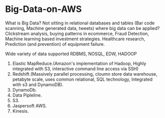 # Big-Data-on-AWS
What is Big Data?
Not sitting in relational databases and tables (Bar code scanning, Machine generated data, tweets)
where big data can be applied?
Clickstream analysis, buying patterns in ecommerce, Fraud Detection, Machine learning based investment strategies. Healthcare research, Prediction (and prevention) of equipment failure.

Wide variety of data supported
RDBMS, NOSQL, EDW, HADOOP

1. Elastic MapReduce.(Amazon's implementation of Hadoop, Highly integrated with S3, interactive command line access via SSH)
2. Redshift.(Massively parallel processing, cloumn store data warehouse, petabyte scale, uses common relational, SQL technology,       Integrated with s3 and DynamoDB).
3. DynamoDb.
4. Data Pipleline.
5. S3.
6. Jaspersoft AWS.
7. Kinesis.



